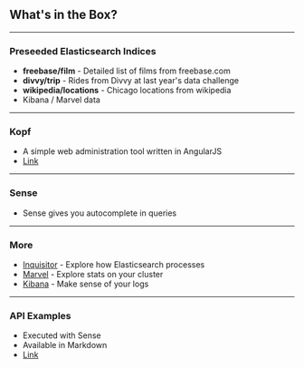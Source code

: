 ## What's in the Box?

---

### Preseeded Elasticsearch Indices

* **freebase/film** - Detailed list of films from freebase.com
* **divvy/trip** - Rides from Divvy at last year's data challenge
* **wikipedia/locations** - Chicago locations from wikipedia
* Kibana / Marvel data

---

### Kopf

* A simple web administration tool written in AngularJS
* [Link](http://estalk.spantree.local:9200/_plugin/head/)

---

### Sense

* Sense gives you autocomplete in queries

---

### More

* [Inquisitor](http://estalk.spantree.local:9200/_plugin/inquisitor/#/analyzers) - Explore how Elasticsearch processes
* [Marvel](http://estalk.spantree.local:9200/_plugin/marvel/kibana/index.html#/dashboard/file/marvel.overview.json) - Explore stats on your cluster
* [Kibana](http://kibana.local) - Make sense of your logs

---

### API Examples

* Executed with Sense
* Available in Markdown
* [Link](http://estalk.spantree.local:9200/_plugin/marvel/sense/#01-getting-started,L1)
